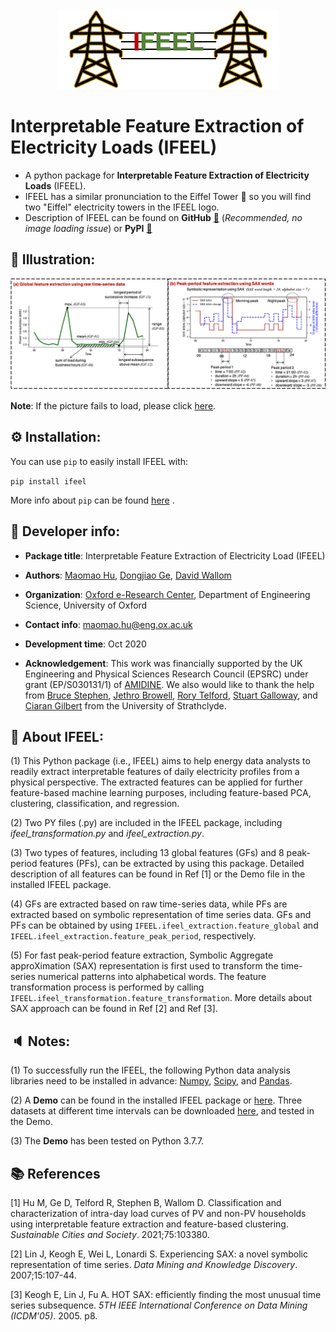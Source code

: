 <div align=center><img  src =Image/logo.png/></div>

# Interpretable Feature Extraction of Electricity Loads (IFEEL)

* A python package for **Interpretable Feature Extraction of Electricity Loads** (IFEEL).
* IFEEL has a similar pronunciation to the Eiffel Tower 🗼 so you will find two "Eiffel" electricity towers in the IFEEL logo.
* Description of IFEEL can be found on **GitHub** [🔗](https://github.com/chacehoo/IFEEL) (*Recommended, no image loading issue*) or **PyPI** [ 🔗](https://pypi.org/project/ifeel/)


## 📌 Illustration:
![Illustration of IFEEL process](Image/FEEL.png)

**Note**: If the picture fails to load, please click [here](https://github.com/chacehoo/IFEEL/tree/master/OneDrive%20-%20Nexus365/0_PycharmProjects/MyPackage/IFEEL).

## ⚙️ Installation:

You can use `pip`  to easily install IFEEL with:

`pip install ifeel`

More info about `pip` can be found [here](https://pip.pypa.io/en/stable/) .

## 🤖 Developer info:
* **Package title**: Interpretable Feature Extraction of Electricity Load (IFEEL)

* **Authors**: [Maomao Hu](https://maomaohu.net/), [Dongjiao Ge](https://eng.ox.ac.uk/people/dongjiao-ge/), [David Wallom](https://eng.ox.ac.uk/people/david-wallom/)

* **Organization**: [Oxford e-Research Center](https://www.oerc.ox.ac.uk/), Department of Engineering Science, University of Oxford

* **Contact info**: maomao.hu@eng.ox.ac.uk

* **Development time**: Oct 2020

* **Acknowledgement**: This work was financially supported by the UK Engineering and Physical Sciences Research Council (EPSRC) under grant (EP/S030131/1) of [AMIDINE](https://www.amidine.net/). We also would like to thank the help from [Bruce Stephen](https://www.strath.ac.uk/staff/stephenbrucedr/), [Jethro Browell](http://www.jethrobrowell.com/), [Rory Telford](https://www.strath.ac.uk/staff/telfordrorymr/), [Stuart Galloway](https://www.strath.ac.uk/staff/gallowaystuartdr/), and [Ciaran Gilbert](https://pureportal.strath.ac.uk/en/persons/ciaran-gilbert) from the University of Strathclyde.

## 💬 About IFEEL:
(1) This Python package (i.e., IFEEL) aims to help energy data analysts to readily extract interpretable features of daily electricity profiles from a physical perspective. The extracted features can be applied for further feature-based machine learning purposes, including feature-based PCA, clustering, classification, and regression.

(2) Two PY files (.py) are included in the IFEEL package, including *ifeel_transformation.py* and *ifeel_extraction.py*.

(3) Two types of features, including 13 global features (GFs) and 8 peak-period features (PFs), can be extracted by using this package. Detailed description of all features can be found in Ref [1] or the Demo file in the installed IFEEL package.

(4) GFs are extracted based on raw time-series data, while PFs are extracted based on symbolic representation of time series data. GFs and PFs can be obtained by using `IFEEL.ifeel_extraction.feature_global` and `IFEEL.ifeel_extraction.feature_peak_period`, respectively. 

(5) For fast peak-period feature extraction, Symbolic Aggregate approXimation (SAX) representation is first used to transform the time-series numerical patterns into alphabetical words. The feature transformation process is performed by calling `IFEEL.ifeel_transformation.feature_transformation`. More details about SAX approach can be found in Ref [2] and Ref [3].

## 🔈 Notes:
(1) To successfully run the IFEEL, the following Python data analysis libraries need to be installed in advance: [Numpy](https://numpy.org/), [Scipy](https://www.scipy.org/), and [Pandas](https://pandas.pydata.org/).

(2) A **Demo** can be found in the installed IFEEL package or [here](https://github.com/chacehoo/IFEEL/blob/master/OneDrive%20-%20Nexus365/0_PycharmProjects/MyPackage/IFEEL/IFEEL/Demo.py). Three datasets at different time intervals can be downloaded [here](https://github.com/chacehoo/IFEEL/tree/master/OneDrive%20-%20Nexus365/0_PycharmProjects/MyPackage/IFEEL/Test_Data), and tested in the Demo.

(3) The **Demo** has been tested on Python 3.7.7.

## 📚 References
[1] Hu M, Ge D, Telford R, Stephen B, Wallom D. Classification and characterization of intra-day load curves of PV and non-PV households using interpretable feature extraction and feature-based clustering. *Sustainable Cities and Society*. 2021;75:103380.

[2] Lin J, Keogh E, Wei L, Lonardi S. Experiencing SAX: a novel symbolic representation of time series. *Data Mining and Knowledge Discovery*. 2007;15:107-44.

[3] Keogh E, Lin J, Fu A. HOT SAX: efficiently finding the most unusual time series subsequence.  *5TH IEEE International Conference on Data Mining (ICDM'05)*. 2005. p8.

